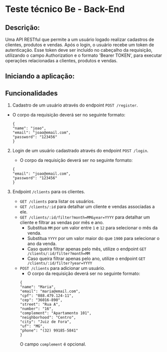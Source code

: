 # Teste técnico Be - Back-End

## Descrição:
Uma API RESTful que permite a um usuário logado realizar cadastros de clientes, produtos e vendas. Após o login, o usuário recebe um token de autenticação. Esse token deve ser incluído no cabeçalho da requisição, utilizando o campo Authorization e o formato 'Bearer TOKEN', para executar operações relacionadas a clientes, produtos e vendas.

## Iniciando a aplicação:

## Funcionalidades
1. Cadastro de um usuário através do endpoint ```POST /register```.
  - O corpo da requisição deverá ser no seguinte formato:
    ```
    {
    "name": "joao",
    "email": "joao@email.com",
    "password": "123456"
    }
    ```
    
2. Login de um usuário cadastrado através do endpoint ```POST /login```.
   - O corpo da requisição deverá ser no seguinte formato:
   ```
   {
   "email": "joao@email.com",
   "password": "123456"
   }
   ```

3. Endpoint ```/clients``` para os clientes.
   - ```GET /clients``` para listar os usuários.
   - ```GET /clients/:id``` para detalhar um cliente e vendas associadas a ele.
   - ```GET /clients/:id/filter?month=MM&year=YYYY``` para detalhar um cliente e filtrar as vendas por mês e ano.
     - Substitua ```MM``` por um valor entre ```1``` e ```12``` para selecionar o mês da venda.
     - Substitua ```YYYY``` por um valor maior do que ```1900``` para selecionar o ano da venda.
     - Caso queira filtrar apenas pelo mês, utilize o endpoint ```GET /clients/:id/filter?month=MM```
     - Caso queira filtrar apenas pelo ano, utilize o endpoint ```GET /clients/:id/filter?year=YYYY```
   - ```POST /clients``` para adicionar um usuário.
     - O corpo da requisição deverá ser no seguinte formato:
      ```
      {
      "name": "Maria",
      "email": "maria@email.com",
      "cpf": "088.479.124-11",
      "cep": "36016-890",
      "street": "Rua A",
      "number": "16",
      "complement": "Apartamento 101",
      "neighborhood": "Centro",
      "city": "Juiz de Fora",
      "uf": "MG",
      "phone": "(32) 99185-5841"
      }
      ```
      O campo ```complement``` é opcional.
